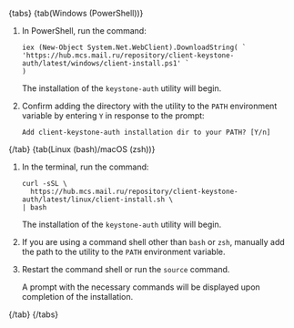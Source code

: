{tabs}
{tab(Windows (PowerShell))}

1. In PowerShell, run the command:

   ```console
   iex (New-Object System.Net.WebClient).DownloadString( `
   'https://hub.mcs.mail.ru/repository/client-keystone-auth/latest/windows/client-install.ps1' `
   )

   ```

   The installation of the `keystone-auth` utility will begin.

1. Confirm adding the directory with the utility to the `PATH` environment variable by entering `Y` in response to the prompt:

   ```text
   Add client-keystone-auth installation dir to your PATH? [Y/n]
   ```

{/tab}
{tab(Linux (bash)/macOS (zsh))}

1. In the terminal, run the command:

   ```console
   curl -sSL \
     https://hub.mcs.mail.ru/repository/client-keystone-auth/latest/linux/client-install.sh \
   | bash
   ```

   The installation of the `keystone-auth` utility will begin.

1. If you are using a command shell other than `bash` or `zsh`, manually add the path to the utility to the `PATH` environment variable.

1. Restart the command shell or run the `source` command.

   A prompt with the necessary commands will be displayed upon completion of the installation.

{/tab}
{/tabs}